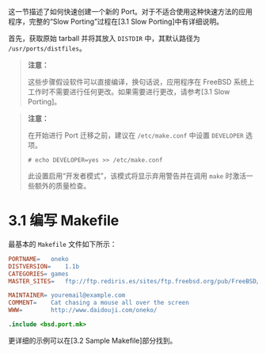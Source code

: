 这一节描述了如何快速创建一个新的 Port。对于不适合使用这种快速方法的应用程序，完整的“Slow Porting”过程在[3.1 Slow Porting]中有详细说明。

首先，获取原始 tarball 并将其放入 `DISTDIR` 中，其默认路径为 `/usr/ports/distfiles`。

> **注意：**
>
> 这些步骤假设软件可以直接编译，换句话说，应用程序在 FreeBSD 系统上工作时不需要进行任何更改。如果需要进行更改，请参考[3.1 Slow Porting]。

> **注意：**
>
> 在开始进行 Port 迁移之前，建议在 `/etc/make.conf` 中设置 `DEVELOPER` 选项。
>
> ```
> # echo DEVELOPER=yes >> /etc/make.conf
> ```
>
> 此设置启用“开发者模式”，该模式将显示弃用警告并在调用 `make` 时激活一些额外的质量检查。

# 3.1 编写 Makefile

最基本的 `Makefile` 文件如下所示：

```makefile
PORTNAME=	oneko
DISTVERSION=	1.1b
CATEGORIES=	games
MASTER_SITES=	ftp://ftp.rediris.es/sites/ftp.freebsd.org/pub/FreeBSD/

MAINTAINER=	youremail@example.com
COMMENT=	Cat chasing a mouse all over the screen
WWW=		http://www.daidouji.com/oneko/

.include <bsd.port.mk>
```

更详细的示例可以在[3.2 Sample Makefile]部分找到。

